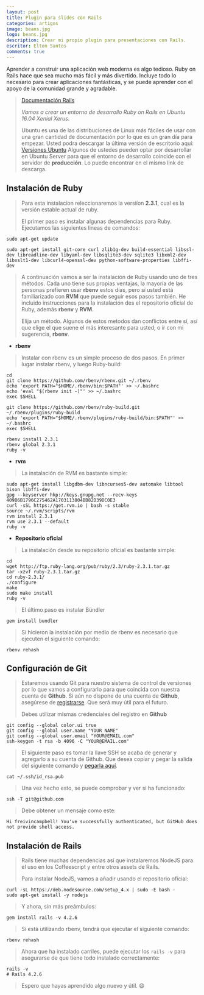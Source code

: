 ```yaml
---
layout: post
title: Plugin para slides con Rails
categories: artigos
image: beans.jpg
logo: beans.jpg
description: Crear mi propio plugin para presentaciones con Rails.
escritor: Elton Santos
comments: true
---
```



<!-- letra capital  -->

<p class="intro"><span class="dropcap">A</span>prender a construir una aplicación web moderna es algo tedioso. Ruby on Rails hace que sea mucho más fácil y más divertido. Incluye todo lo necesario para crear aplicaciones fantásticas, y se puede aprender con el apoyo de la comunidad grande y agradable.</p>

> [Documentación Rails](http://guides.rubyonrails.org/)
>
> _Vamos a crear un entorno de desarrollo Ruby on Rails en Ubuntu 16.04 Xenial Xerus._
>
> Ubuntu es una de las distribuciones de Linux más fáciles de usar con una gran cantidad de documentación por lo que es un gran día para empezar. Usted podra descargar la última versión de escritorio aquí: [Versiones Ubuntu](http://releases.ubuntu.com/16.04/) Algunos de ustedes pueden optar por desarrollar en Ubuntu Server para que el entorno de desarrollo coincide con el servidor de **producción**. Lo puede encontrar en el mismo link de descarga.


## Instalación de Ruby

> Para esta instalacíon releccionaremos la versiíon **2.3.1**, cual es la versión estable actual de ruby.
>
> El primer paso es instalar algunas dependencias para Ruby. Ejecutamos las siguientes lineas de comandos:

````
sudo apt-get update

sudo apt-get install git-core curl zlib1g-dev build-essential libssl-dev libreadline-dev libyaml-dev libsqlite3-dev sqlite3 libxml2-dev libxslt1-dev libcurl4-openssl-dev python-software-properties libffi-dev
````

> A continuación vamos a ser la instalación de Ruby usando uno de tres métodos. Cada uno tiene sus propias ventajas, la mayoría de las personas prefieren usar **rbenv** estos días, pero si usted está familiarizado con **RVM** que puede seguir esos pasos también. He incluido instrucciones para la instalación des el repositorio oficial de Ruby, además **rbenv** y **RVM**.
>
> Elija un método. Algunos de estos metodos dan conflictos entre sí, así que elige el que suene el más interesante para usted, o ir con mi sugerencia, **rbenv**.

*   **rbenv**


> Instalar con rbenv es un simple proceso de dos pasos. En primer lugar instalar rbenv, y luego Ruby-build:

````
cd
git clone https://github.com/rbenv/rbenv.git ~/.rbenv
echo 'export PATH="$HOME/.rbenv/bin:$PATH"' >> ~/.bashrc
echo 'eval "$(rbenv init -)"' >> ~/.bashrc
exec $SHELL

git clone https://github.com/rbenv/ruby-build.git ~/.rbenv/plugins/ruby-build
echo 'export PATH="$HOME/.rbenv/plugins/ruby-build/bin:$PATH"' >> ~/.bashrc
exec $SHELL

rbenv install 2.3.1
rbenv global 2.3.1
ruby -v
````

*   **rvm**


> La instalación de RVM es bastante simple:

````
sudo apt-get install libgdbm-dev libncurses5-dev automake libtool bison libffi-dev
gpg --keyserver hkp://keys.gnupg.net --recv-keys 409B6B1796C275462A1703113804BB82D39DC0E3
curl -sSL https://get.rvm.io | bash -s stable
source ~/.rvm/scripts/rvm
rvm install 2.3.1
rvm use 2.3.1 --default
ruby -v
````
*   **Repositorio oficial**


> La instalación desde su repositorio oficial es bastante simple:

````
cd
wget http://ftp.ruby-lang.org/pub/ruby/2.3/ruby-2.3.1.tar.gz
tar -xzvf ruby-2.3.1.tar.gz
cd ruby-2.3.1/
./configure
make
sudo make install
ruby -v
````

> El último paso es instalar Bündler

````
gem install bundler
````

> Si hicieron la instalación por medio de rbenv es necesario que ejecuten el siguiente comando:

````
rbenv rehash
````

## Configuración de Git

> Estaremos usando Git para nuestro sistema de control de versiones por lo que vamos a configurarlo para que coincida con nuestra cuenta de **Github**. Si aún no dispone de una cuenta de **Github**, asegúrese de [registrarse](https://github.com/). Que será muy útil para el futuro.
>
>Debes utilizar mismas credenciales del registro en **Github**

````
git config --global color.ui true
git config --global user.name "YOUR NAME"
git config --global user.email "YOUR@EMAIL.com"
ssh-keygen -t rsa -b 4096 -C "YOUR@EMAIL.com"
````
> El siguiente paso es tomar la llave SSH se acaba de generar y agregarlo a su cuenta de Github. Que desea copiar y pegar la salida del siguiente comando y [pegarla aquí](https://github.com/settings/ssh).

````
cat ~/.ssh/id_rsa.pub
````

> Una vez hecho esto, se puede comprobar y ver si ha funcionado:

````
ssh -T git@github.com
````

> Debe obtener un mensaje como este:

````
Hi freivincampbell! You've successfully authenticated, but GitHub does not provide shell access.
````

## Instalación de Rails

> Rails tiene muchas dependencias así que instalaremos NodeJS para el uso en los Coffeescript y entre otros assets de Rails.
>
> Para instalar NodeJS, vamos a añadir usando el repositorio oficial:

````
curl -sL https://deb.nodesource.com/setup_4.x | sudo -E bash -
sudo apt-get install -y nodejs
````

> Y ahora, sin más preámbulos:

````
gem install rails -v 4.2.6
````

> Si está utilizando rbenv, tendrá que ejecutar el siguiente comando:

````
rbenv rehash
````

> Ahora que ha instalado carriles, puede ejecutar los ````rails -v```` para asegurarse de que tiene todo instalado correctamente:

````
rails -v
# Rails 4.2.6
````

> Espero que hayas aprendido algo nuevo y útil. :smile: